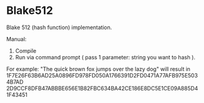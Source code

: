# Blake512
Blake 512 (hash function) implementation.

Manual:
1. Compile
2. Run via command prompt ( pass 1 parameter: string you want to hash ).

For example:
"The quick brown fox jumps over the lazy dog" will result in 1F7E26F63B6AD25A0896FD978FD050A1766391D2FD0471A77AFB975E5034B7AD
   2D9CCF8DFB47ABBBE656E1B82FBC634BA42CE186E8DC5E1CE09A885D41F43451
